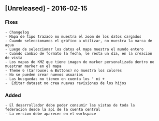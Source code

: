 ## [Unreleased] - 2016-02-15
### Fixes
    - Changelog
    - Mapa de tipo trazado no muestra el zoom de los datos cargados
    - Cuando seleccionamos el gráfico a utilizar, no muestra la marca de agua
    - Luego de seleccionar los datos el mapa muestra el mundo entero
    - Cuando cambio de formato la fecha, le resta un día, en la creación de vista
    - Los mapas de KMZ que tiene imagen de marker personalizada dentro no muestran marker en el mapa
    - Theme 6 (Carrousel & Buttons) no muestra los colores
    - No se pueden crear nuevos usuarios
    - Las busquedas no tienen en cuenta los " ni +
    -  Editar dataset no crea nuevas revisiones de los hijos

### Added
    - El desarrollador debe poder consumir las vistas de toda la federacion desde la api de la cuenta central
    - La version debe aparecer en el workspace